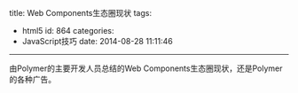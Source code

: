 title: Web Components生态圈现状
tags:
  - html5
id: 864
categories:
  - JavaScript技巧
date: 2014-08-28 11:11:46
---

由Polymer的主要开发人员总结的Web Components生态圈现状，还是Polymer的各种广告。
<script class="speakerdeck-embed" src="//speakerdeck.com/assets/embed.js" async="" data-id="8a99e8000ed301329562323b621a35b7" data-ratio="1.77777777777778"></script>